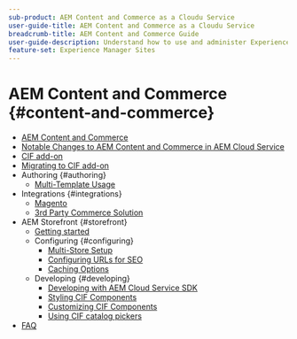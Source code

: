 ```yaml
---
sub-product: AEM Content and Commerce as a Cloudu Service
user-guide-title: AEM Content and Commerce as a Cloudu Service
breadcrumb-title: AEM Content and Commerce Guide
user-guide-description: Understand how to use and administer Experience Manager Content and Commerce as a Cloud Service.
feature-set: Experience Manager Sites
---
```


# AEM Content and Commerce {#content-and-commerce}

+ [AEM Content and Commerce](/help/commerce-cloud/home.md)
+ [Notable Changes to AEM Content and Commerce in AEM Cloud Service](changes.md)
+ [CIF add-on](cif.md)
+ [Migrating to CIF add-on](migration.md)
+ Authoring {#authoring}
  + [Multi-Template Usage](configuring/multi-template-usage.md)
+ Integrations {#integrations}
  + [Magento](architecture/magento.md)
  + [3rd Party Commerce Solution](architecture/third-party.md)
+ AEM Storefront {#storefront}
  + [Getting started](getting-started.md)
  + Configuring {#configuring}
    + [Multi-Store Setup](configuring/multi-store-setup.md)
    + [Configuring URLs for SEO](configuring/advanced-url-configuration.md)
    + [Caching Options](configuring/caching.md)
  + Developing {#developing}
    + [Developing with AEM Cloud Service SDK](develop.md)
    + [Styling CIF Components](customizing/style-cif-component.md)
    + [Customizing CIF Components](customizing/customize-cif-components.md)
    + [Using CIF catalog pickers](customizing/use-cif-pickers.md)
+ [FAQ](faq.md)
